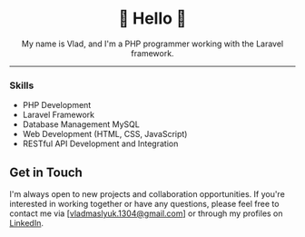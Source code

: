 <div align="center">
  <h1>👋 Hello 👋</h1>
  <p>My name is Vlad, and I'm a PHP programmer working with the Laravel framework.</p>
</div>

---

### Skills

- PHP Development
- Laravel Framework
- Database Management MySQL
- Web Development (HTML, CSS, JavaScript)
- RESTful API Development and Integration

## Get in Touch

I'm always open to new projects and collaboration opportunities. If you're interested in working together or have any questions, please feel free to contact me via [vladmaslyuk.1304@gmail.com] or through my profiles on [LinkedIn].

[LinkedIn]: https://www.linkedin.com/in/vladyslav-masluik-b77141283/
